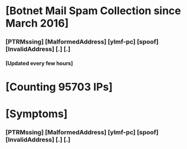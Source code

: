# [Botnet Mail Spam Collection since March 2016]
### [PTRMssing] [MalformedAddress] [ylmf-pc] [spoof] [InvalidAddress] [.] [.]
#### [Updated every few hours]

# [Counting 95703 IPs]

# [Symptoms] 
###   [PTRMssing] [MalformedAddress] [ylmf-pc] [spoof] [InvalidAddress] [.] [.]

